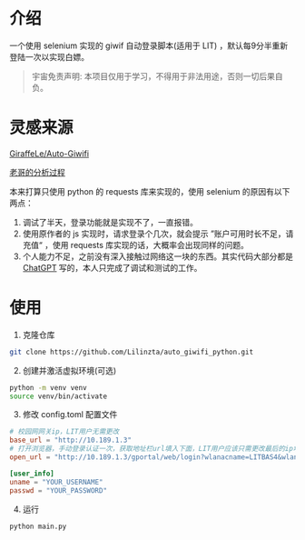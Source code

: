 # 介绍

一个使用 selenium 实现的 giwif 自动登录脚本(适用于 LIT) ，默认每9分半重新登陆一次以实现白嫖。

> 宇宙免责声明: 本项目仅用于学习，不得用于非法用途，否则一切后果自负。

# 灵感来源

[GiraffeLe/Auto-Giwifi](https://github.com/GiraffeLe/Auto-Giwifi)

[老哥的分析过程](https://giraffele.site/post/%E6%B2%B3%E5%8D%97%E7%90%86%E5%B7%A5%E5%A4%A7%E5%AD%A6GiWifi%E8%AE%A4%E8%AF%81%E8%BF%87%E7%A8%8B%E5%88%86%E6%9E%90%E5%8F%8A%E6%A8%A1%E6%8B%9F%E7%99%BB%E5%BD%95/)

本来打算只使用 python 的 requests 库来实现的，使用 selenium 的原因有以下两点：

1. 调试了半天，登录功能就是实现不了，一直报错。
2. 使用原作者的 js 实现时，请求登录个几次，就会提示 ”账户可用时长不足，请充值“ ，使用 requests 库实现的话，大概率会出现同样的问题。
3. 个人能力不足，之前没有深入接触过网络这一块的东西。其实代码大部分都是 [ChatGPT](https://chatgpt.com) 写的，本人只完成了调试和测试的工作。

# 使用

1. 克隆仓库

```bash
git clone https://github.com/Lilinzta/auto_giwifi_python.git
```

2. 创建并激活虚拟环境(可选)

```bash
python -m venv venv
source venv/bin/activate
```

3. 修改 config.toml 配置文件

```toml
# 校园网网关ip，LIT用户无需更改
base_url = "http://10.189.1.3"
# 打开浏览器，手动登录认证一次，获取地址栏url填入下面，LIT用户应该只需更改最后的ip地址(即校园网分配的ip地址)即可
open_url = "http://10.189.1.3/gportal/web/login?wlanacname=LITBAS4&wlanuserip=172.24.23.227"

[user_info]
uname = "YOUR_USERNAME"
passwd = "YOUR_PASSWORD"
```

4. 运行

```bash
python main.py
```

